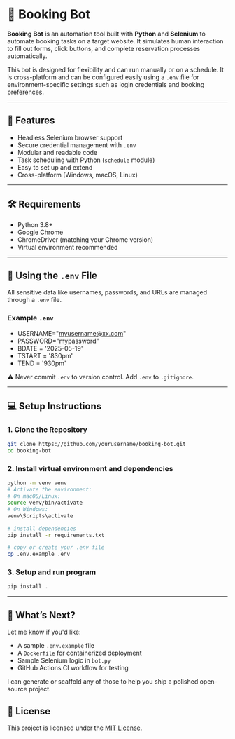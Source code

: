 # 🧾 Booking Bot

**Booking Bot** is an automation tool built with **Python** and **Selenium** to automate booking tasks on a target website. It simulates human interaction to fill out forms, click buttons, and complete reservation processes automatically.

This bot is designed for flexibility and can run manually or on a schedule. It is cross-platform and can be configured easily using a `.env` file for environment-specific settings such as login credentials and booking preferences.

---

## 🚀 Features

- Headless Selenium browser support
- Secure credential management with `.env`
- Modular and readable code
- Task scheduling with Python (`schedule` module)
- Easy to set up and extend
- Cross-platform (Windows, macOS, Linux)

---

## 🛠️ Requirements

- Python 3.8+
- Google Chrome
- ChromeDriver (matching your Chrome version)
- Virtual environment recommended

---

## 🔐 Using the `.env` File

All sensitive data like usernames, passwords, and URLs are managed through a `.env` file.

### Example `.env`

- USERNAME="myusername@xx.com"
- PASSWORD="mypassword"
- BDATE = '2025-05-19'
- TSTART = '830pm'
- TEND = '930pm'

⚠️ Never commit `.env` to version control. Add `.env` to `.gitignore`.

---

## 💻 Setup Instructions

### 1. Clone the Repository

```bash
git clone https://github.com/yourusername/booking-bot.git
cd booking-bot
```

### 2. Install virtual environment and dependencies

```bash
python -m venv venv
# Activate the environment:
# On macOS/Linux:
source venv/bin/activate
# On Windows:
venv\Scripts\activate

# install dependencies
pip install -r requirements.txt

# copy or create your .env file
cp .env.example .env
```

### 3. Setup and run program

```bash
pip install .

```

---

## 🔧 What’s Next?

Let me know if you'd like:
- A sample `.env.example` file
- A `Dockerfile` for containerized deployment
- Sample Selenium logic in `bot.py`
- GitHub Actions CI workflow for testing

I can generate or scaffold any of those to help you ship a polished open-source project.

## 📄 License

This project is licensed under the [MIT License](LICENSE).
